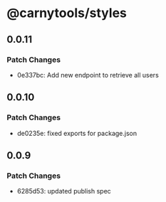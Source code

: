 # @carnytools/styles

## 0.0.11

### Patch Changes

- 0e337bc: Add new endpoint to retrieve all users

## 0.0.10

### Patch Changes

- de0235e: fixed exports for package.json

## 0.0.9

### Patch Changes

- 6285d53: updated publish spec
